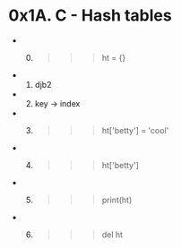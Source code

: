 # 0x1A. C - Hash tables

* 0. >>> ht = {}

* 1. djb2 

* 2. key -> index

* 3. >>> ht['betty'] = 'cool'

* 4. >>> ht['betty']

* 5. >>> print(ht)

* 6. >>> del ht
